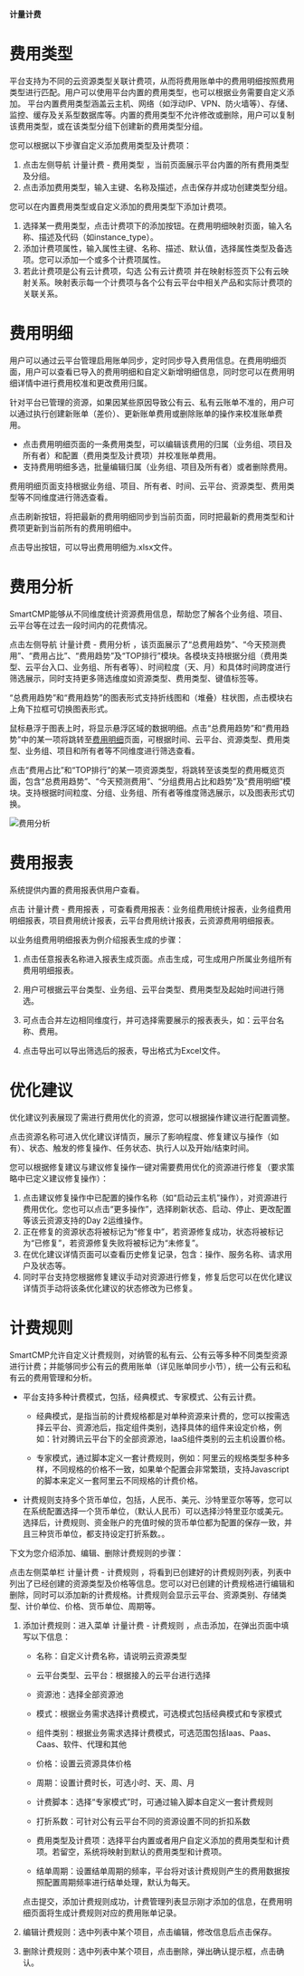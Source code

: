 **计量计费**

# 费用类型

平台支持为不同的云资源类型关联计费项，从而将费用账单中的费用明细按照费用类型进行匹配。用户可以使用平台内置的费用类型，也可以根据业务需要自定义添加。
平台内置费用类型涵盖云主机、网络（如浮动IP、VPN、防火墙等）、存储、监控、缓存及关系型数据库等。内置的费用类型不允许修改或删除，用户可以复制该费用类型，或在该类型分组下创建新的费用类型分组。

您可以根据以下步骤自定义添加费用类型及计费项：
1. 点击左侧导航 计量计费 - 费用类型 ，当前页面展示平台内置的所有费用类型及分组。
2. 点击添加费用类型，输入主键、名称及描述，点击保存并成功创建类型分组。

您可以在内置费用类型或自定义添加的费用类型下添加计费项。
1. 选择某一费用类型，点击计费项下的添加按钮。在费用明细映射页面，输入名称、描述及代码（如instance_type）。
2. 添加计费项属性，输入属性主键、名称、描述、默认值，选择属性类型及备选项。您可以添加一个或多个计费项属性。
3. 若此计费项是公有云计费项，勾选 公有云计费项 并在映射标签页下公有云映射关系。映射表示每一个计费项与各个公有云平台中相关产品和实际计费项的关联关系。


# 费用明细

用户可以通过云平台管理启用账单同步，定时同步导入费用信息。在费用明细页面，用户可以查看已导入的费用明细和自定义新增明细信息，同时您可以在费用明细详情中进行费用校准和更改费用归属。

针对平台已管理的资源，如果因某些原因导致公有云、私有云账单不准的，用户可以通过执行创建新账单（差价）、更新账单费用或删除账单的操作来校准账单费用。
+ 点击费用明细页面的一条费用类型，可以编辑该费用的归属（业务组、项目及所有者）和配置（费用类型及计费项）并校准账单费用。
+ 支持费用明细多选，批量编辑归属（业务组、项目及所有者）或者删除费用。

费用明细页面支持根据业务组、项目、所有者、时间、云平台、资源类型、费用类型等不同维度进行筛选查看。

点击刷新按钮，将把最新的费用明细同步到当前页面，同时把最新的费用类型和计费项更新到当前所有的费用明细中。

点击导出按钮，可以导出费用明细为.xlsx文件。

# 费用分析

SmartCMP能够从不同维度统计资源费用信息，帮助您了解各个业务组、项目、云平台等在过去一段时间内的花费情况。

点击左侧导航 计量计费 - 费用分析 ，该页面展示了“总费用趋势”、“今天预测费用”、“费用占比”、“费用趋势”及“TOP排行”模块。各模块支持根据分组（费用类型、云平台入口、业务组、所有者等）、时间粒度（天、月）和具体时间跨度进行筛选展示，同时支持更多筛选维度如资源类型、费用类型、键值标签等。

“总费用趋势”和“费用趋势”的图表形式支持折线图和（堆叠）柱状图，点击模块右上角下拉框可切换图表形式。

鼠标悬浮于图表上时，将显示悬浮区域的数据明细。点击“总费用趋势”和“费用趋势”中的某一项将跳转至[费用明细](#费用明细)页面，可根据时间、云平台、资源类型、费用类型、业务组、项目和所有者等不同维度进行筛选查看。

点击“费用占比”和“TOP排行”的某一项资源类型，将跳转至该类型的费用概览页面，包含“总费用趋势”、“今天预测费用”、“分组费用占比和趋势”及“费用明细”模块。支持根据时间粒度、分组、业务组、所有者等维度筛选展示，以及图表形式切换。

![费用分析](../../picture/Admin/费用分析.png)

# 费用报表

系统提供内置的费用报表供用户查看。

点击 计量计费 - 费用报表 ，可查看费用报表：业务组费用统计报表，业务组费用明细报表，项目费用统计报表，云平台费用统计报表，云资源费用明细报表。 

以业务组费用明细报表为例介绍报表生成的步骤：

1. 点击任意报表名称进入报表生成页面。点击生成，可生成用户所属业务组所有费用明细报表。

2. 用户可根据云平台类型、业务组、云平台类型、费用类型及起始时间进行筛选。

3. 可点击合并左边相同维度行，并可选择需要展示的报表表头，如：云平台名称、费用。

3. 点击导出可以导出筛选后的报表，导出格式为Excel文件。

# 优化建议

优化建议列表展现了需进行费用优化的资源，您可以根据操作建议进行配置调整。

点击资源名称可进入优化建议详情页，展示了影响程度、修复建议与操作（如有）、状态、触发的修复操作、任务状态、执行人以及开始/结束时间。

您可以根据修复建议与建议修复操作一键对需要费用优化的资源进行修复（要求策略中已定义建议修复操作）：
1. 点击建议修复操作中已配置的操作名称（如“启动云主机”操作），对资源进行费用优化。您也可以点击“更多操作”，选择刷新状态、启动、停止、更改配置等该云资源支持的Day 2运维操作。
2. 正在修复的资源状态将被标记为“修复中”，若资源修复成功，状态将被标记为“已修复”，若资源修复失败将被标记为“未修复”。
3. 在优化建议详情页面可以查看历史修复记录，包含：操作、服务名称、请求用户及状态等。
4. 同时平台支持您根据修复建议手动对资源进行修复，修复后您可以在优化建议详情页手动将该条优化建议的状态修改为已修复。


# 计费规则

SmartCMP允许自定义计费规则，对纳管的私有云、公有云等多种不同类型资源进行计费；并能够同步公有云的费用账单（详见账单同步小节），统一公有云和私有云的费用管理和分析。

+ 平台支持多种计费模式，包括，经典模式、专家模式、公有云计费。
    + 经典模式，是指当前的计费规格都是对单种资源来计费的，您可以按需选择云平台、资源池后，指定组件类别，选择具体的组件来设定价格，例如：针对腾讯云平台下的全部资源池，IaaS组件类别的云主机设置价格。

    + 专家模式，通过脚本定义一套计费规则，例如：阿里云的规格类型多种多样，不同规格的价格不一致，如果单个配置会非常繁琐，支持Javascript的脚本来定义一套阿里云不同规格的计费价格。


+ 计费规则支持多个货币单位，包括，人民币、美元、沙特里亚尔等等，您可以在系统配置选择一个货币单位，（默认人民币）可以选择沙特里亚尔或美元。选择后，计费规则、资金账户的充值时候的货币单位都为配置的保存一致，并且三种货币单位，都支持设定打折系数。。

  

下文为您介绍添加、编辑、删除计费规则的步骤：

点击左侧菜单栏 计量计费 - 计费规则 ，将看到已创建好的计费规则列表，列表中列出了已经创建的资源类型及价格等信息。您可以对已创建的计费规格进行编辑和删除，同时可以添加新的计费规格。计费规则会显示云平台、资源类别、存储类型、计价单位、价格、货币单位、周期等。

  1.  添加计费规则：进入菜单 计量计费 - 计费规则 ，点击添加，在弹出页面中填写以下信息：
      
      +  名称：自定义计费名称，请说明云资源类型
      
      +  云平台类型、云平台：根据接入的云平台进行选择
      
      +  资源池：选择全部资源池
      
      +  模式：根据业务需求选择计费模式，可选模式包括经典模式和专家模式

      +  组件类别：根据业务需求选择计费模式，可选范围包括Iaas、Paas、Caas、软件、代理和其他

      +  价格：设置云资源具体价格

      +  周期：设置计费时长，可选小时、天、周、月

      +  计费脚本：选择“专家模式”时，可通过输入脚本自定义一套计费规则

      +  打折系数：可针对公有云平台不同的资源设置不同的折扣系数

      +  费用类型及计费项：选择平台内置或者用户自定义添加的费用类型和计费项。若留空，系统将映射到默认的费用类型和计费项。

      +  结单周期：设置结单周期的频率，平台将对该计费规则产生的费用数据按照配置周期频率进行结单处理，默认为每天。
      
      点击提交，添加计费规则成功，计费管理列表显示刚才添加的信息，在费用明细页面将生成计费规则对应的费用账单记录。

  2.  编辑计费规则：选中列表中某个项目，点击编辑，修改信息后点击保存。

  3.  删除计费规则：选中列表中某个项目，点击删除，弹出确认提示框，点击确认。
